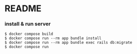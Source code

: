 # README

### install & run server

```
$ docker compose build
$ docker compose run --rm app bundle install
$ docker compose run --rm app bundle exec rails db:migrate
$ docker compose run
```
